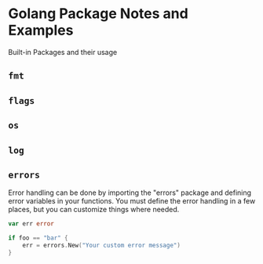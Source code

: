 # Golang Package Notes and Examples
Built-in Packages and their usage

## `fmt`

## `flags`

## `os`

## `log`

## `errors`
Error handling can be done by importing the "errors" package and defining error variables in your functions. You must define the error handling in a few places, but you can customize things where needed.

```go
var err error

if foo == "bar" {
    err = errors.New("Your custom error message")
}
```
